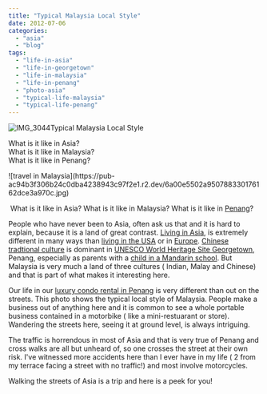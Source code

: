 ```yaml
---
title: "Typical Malaysia Local Style"
date: 2012-07-06
categories: 
  - "asia"
  - "blog"
tags: 
  - "life-in-asia"
  - "life-in-georgetown"
  - "life-in-malaysia"
  - "life-in-penang"
  - "photo-asia"
  - "typical-life-malaysia"
  - "typical-life-penang"
---
```


![IMG_3044](https://pub-ac94b3f306b24c0dba4238943c97f2e1.r2.dev/6a00e5502a95078833016767933aca970b.jpg)Typical Malaysia Local Style

What is it like in Asia?  
What is it like in Malaysia?  
What is it like in Penang?

<!--more--> ![travel in Malaysia](https://pub-ac94b3f306b24c0dba4238943c97f2e1.r2.dev/6a00e5502a950788330176162dce3a970c.jpg)

 What is it like in Asia? What is it like in Malaysia? What is it like in [Penang](http://soultravelers3new.local/2012/05/penang-at-night.html "Penang at night")?  
  
People who have never been to Asia, often ask us that and it is hard to explain, because it is a land of great contrast. [Living in Asia](http://soultravelers3new.local/2012/05/living-in-asia.html "living in Asia"), is extremely different in many ways than [living in the USA](http://soultravelers3new.local/2012/02/beautiful-capitola-californias-oldest-beach.html "california beach town") or in [Europe](http://soultravelers3new.local/2009/11/lifestyle-design-a-winter-in-spain-extendedtravel-digitalnomad-miniretirement-4hww-travel.html "wintering in spain"). [Chinese tradtional culture](http://soultravelers3new.local/2012/04/the-beauty-of-traditional-chinese-culture.html "chinese traditional culture") is dominant in [UNESCO World Heritage Site Georgetown](http://soultravelers3new.local/2011/02/20-stunning-photos-chinese-new-year-georgetown-penang.html "UNESCO world heritage site georgetown penang"),  Penang, especially as parents with a [child in a Mandarin school](http://soultravelers3new.local/2012/06/why-learn-mandarin-in-tropical-asia-penang.html "child in Mandarin school in Penang, Malaysia, Asia"). But Malaysia is very much a land of three cultures ( Indian, Malay and Chinese) and that is part of what makes it interesting here.  
  
Our life in our [luxury condo rental in Penang](http://soultravelers3new.local/2012/03/finding-a-vacation-rental-apartment-in-penang-2.html "luxury condo rental penang") is very different than out on the streets. This photo shows the typical local style of Malaysia. People make a business out of anything here and it is common to see a whole portable business contained in a motorbike ( like a mini-restuarant or store). Wandering the streets here, seeing it at ground level, is always intriguing.  
  
The traffic is horrendous in most of Asia and that is very true of Penang and cross walks are all but unheard of, so one crosses the street at their own risk. I've witnessed more accidents here than I ever have in my life ( 2 from my terrace facing a street with no traffic!) and most involve motorcycles.  
  
Walking the streets of Asia is a trip and here is a peek for you!
